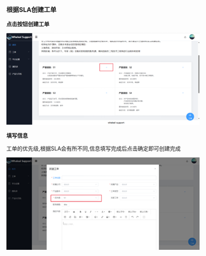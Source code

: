 ### 根据SLA创建工单

__点击按钮创建工单__

![createCaseAccordingToSLA.png](../../../Images/whalealSupport/createCaseAccordingToSLA.png)

__填写信息__

工单的优先级,根据SLA会有所不同,信息填写完成后点击确定即可创建完成

![caseInfo.png](../../../Images/whalealSupport/caseInfo.png)
